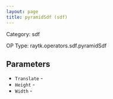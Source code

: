 ```yaml
---
layout: page
title: pyramidSdf (sdf)
---
```


Category: sdf

OP Type: raytk.operators.sdf.pyramidSdf

## Parameters

* `Translate` - 
* `Height` - 
* `Width` -
